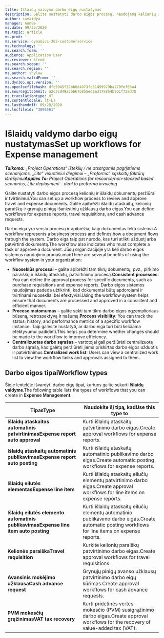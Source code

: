 ```yaml
---
title: Išlaidų valdymo darbo eigų nustatymas
description: Galite nustatyti darbo eigos procesą, naudojamą kelionių ir išlaidų dokumentų peržiūrai ir tvirtinimui.
author: suvaidya
manager: AnnBe
ms.date: 09/23/2020
ms.topic: article
ms.prod: ''
ms.service: dynamics-365-customerservice
ms.technology: ''
ms.search.form: ''
audience: Application User
ms.reviewer: kfend
ms.search.scope: ''
ms.search.region: ''
ms.author: shylaw
ms.search.validFrom: ''
ms.dyn365.ops.version: ''
ms.openlocfilehash: dfc5945f32bb8d4073fc31499979ba279fef66a4
ms.sourcegitcommit: a2c3cd49a3b667b8b5edaa31788b4b9b1f728d78
ms.translationtype: HT
ms.contentlocale: lt-LT
ms.lasthandoff: 09/28/2020
ms.locfileid: "3896561"
---
```

# <a name="set-up-workflows-for-expense-management"></a><span data-ttu-id="9fe42-103">Išlaidų valdymo darbo eigų nustatymas</span><span class="sxs-lookup"><span data-stu-id="9fe42-103">Set up workflows for Expense management</span></span>

<span data-ttu-id="9fe42-104">_**Taikoma:** „Project Operations“ išteklių / ne atsargomis pagrįstiems scenarijams, „Lite“ visuotiniui diegimui – „Proforma“ sąskaitų faktūrų išrašymui_</span><span class="sxs-lookup"><span data-stu-id="9fe42-104">_**Applies To:** Project Operations for resource/non-stocked based scenarios, Lite deployment - deal to proforma invoicing_</span></span>

<span data-ttu-id="9fe42-105">Galite nustatyti darbo eigos procesą kelionių ir išlaidų dokumentų peržiūrai ir tvirtinimui.</span><span class="sxs-lookup"><span data-stu-id="9fe42-105">You can set up a workflow process to review and approve travel and expense documents.</span></span> <span data-ttu-id="9fe42-106">Galite apibrėžti išlaidų ataskaitų, kelionių paraiškų ir grynųjų pinigų išankstinių užklausų darbo eigas.</span><span class="sxs-lookup"><span data-stu-id="9fe42-106">You can define workflows for expense reports, travel requisitions, and cash advance requests.</span></span>

<span data-ttu-id="9fe42-107">Darbo eiga yra verslo procesų ir apibrėžia, kaip dokumentas teka sistema.</span><span class="sxs-lookup"><span data-stu-id="9fe42-107">A workflow represents a business process and defines how a document flows through the system.</span></span> <span data-ttu-id="9fe42-108">Darbo eiga taip pat nurodo, kas turi atlikti užduotį arba patvirtinti dokumentą.</span><span class="sxs-lookup"><span data-stu-id="9fe42-108">The workflow also indicates who must complete a task or approve a document.</span></span> <span data-ttu-id="9fe42-109">Jūsų organizacijoje yra keli darbo eigos sistemos naudojimo pranašumai:</span><span class="sxs-lookup"><span data-stu-id="9fe42-109">There are several benefits of using the workflow system in your organization:</span></span>

- <span data-ttu-id="9fe42-110">**Nuoseklūs procesai** – galite apibrėžti tam tikrų dokumentų, pvz., pirkimo paraiškų ir išlaidų ataskaitų, patvirtinimo procesą.</span><span class="sxs-lookup"><span data-stu-id="9fe42-110">**Consistent processes**: You can define the approval process for specific documents, such as purchase requisitions and expense reports.</span></span> <span data-ttu-id="9fe42-111">Darbo eigos sistemos naudojimas padeda užtikrinti, kad dokumentai būtų apdorojami ir tvirtinami nuosekliai bei efektyviai.</span><span class="sxs-lookup"><span data-stu-id="9fe42-111">Using the workflow system helps ensure that documents are processed and approved in a consistent and efficient manner.</span></span>
- <span data-ttu-id="9fe42-112">**Proceso matomumas** – galite sekti tam tikro darbo eigos egzemplioriaus būseną, retrospektyvą ir našumą.</span><span class="sxs-lookup"><span data-stu-id="9fe42-112">**Process visibility**: You can track the status, history, and performance metrics of a specific workflow instance.</span></span> <span data-ttu-id="9fe42-113">Taip galėsite nustatyti, ar darbo eiga turi būti keičiama efektyvumui padidinti.</span><span class="sxs-lookup"><span data-stu-id="9fe42-113">This helps you determine whether changes should be made to the workflow to improve efficiency.</span></span>
- <span data-ttu-id="9fe42-114">**Centralizuotas darbo sąrašas** – vartotojai gali peržiūrėti centralizuotą darbo sąrašą, kad galėtų peržiūrėti jiems priskirtas darbo eigos užduotis ir patvirtinimus.</span><span class="sxs-lookup"><span data-stu-id="9fe42-114">**Centralized work list**: Users can view a centralized work list to view the workflow tasks and approvals assigned to them.</span></span> 

## <a name="workflow-types"></a><span data-ttu-id="9fe42-115">Darbo eigos tipai</span><span class="sxs-lookup"><span data-stu-id="9fe42-115">Workflow types</span></span>

<span data-ttu-id="9fe42-116">Šioje lentelėje išvardyti darbo eigų tipai, kuriuos galite sukurti **Išlaidų valdyme**.</span><span class="sxs-lookup"><span data-stu-id="9fe42-116">The following table lists the types of workflows that you can create in **Expense Management**.</span></span>


|              <span data-ttu-id="9fe42-117"><strong>Tipas</strong></span><span class="sxs-lookup"><span data-stu-id="9fe42-117"><strong>Type</strong></span></span>              |                   <span data-ttu-id="9fe42-118"><strong>Naudokite šį tipą, kad</strong></span><span class="sxs-lookup"><span data-stu-id="9fe42-118"><strong>Use this type to</strong></span></span>                   |
|-------------------------------------------------|-----------------------------------------------------------------------|
|   <span data-ttu-id="9fe42-119"><strong>Išlaidų ataskaitos automatinis patvirtinimas</strong></span><span class="sxs-lookup"><span data-stu-id="9fe42-119"><strong>Expense report auto approval</strong></span></span> |            <span data-ttu-id="9fe42-120">Kurti išlaidų ataskaitų patvirtinimo darbo eigas.</span><span class="sxs-lookup"><span data-stu-id="9fe42-120">Create approval workflows for expense reports.</span></span>             |
|  <span data-ttu-id="9fe42-121"><strong>Išlaidų ataskaitų automatinis publikavimas</strong></span><span class="sxs-lookup"><span data-stu-id="9fe42-121"><strong>Expense report auto posting</strong></span></span>   |        <span data-ttu-id="9fe42-122">Kurti išlaidų ataskaitų automatinio publikavimo darbo eigas.</span><span class="sxs-lookup"><span data-stu-id="9fe42-122">Create automatic posting workflows for expense reports.</span></span>        |
|       <span data-ttu-id="9fe42-123"><strong>Išlaidų eilutės elementas</strong></span><span class="sxs-lookup"><span data-stu-id="9fe42-123"><strong>Expense line item</strong></span></span>        |     <span data-ttu-id="9fe42-124">Kurti išlaidų ataskaitų eilučių elementų patvirtinimo darbo eigas.</span><span class="sxs-lookup"><span data-stu-id="9fe42-124">Create approval workflows for line items on expense reports.</span></span>      |
| <span data-ttu-id="9fe42-125"><strong>Išlaidų eilutės elemento automatinis publikavimas</strong></span><span class="sxs-lookup"><span data-stu-id="9fe42-125"><strong>Expense line item auto posting</strong></span></span> | <span data-ttu-id="9fe42-126">Kurti išlaidų ataskaitų eilučių elementų automatinio publikavimo darbo eigas.</span><span class="sxs-lookup"><span data-stu-id="9fe42-126">Create automatic posting workflows for line items on expense reports.</span></span> |
|       <span data-ttu-id="9fe42-127"><strong>Kelionės paraiška</strong></span><span class="sxs-lookup"><span data-stu-id="9fe42-127"><strong>Travel requisition</strong></span></span>       |          <span data-ttu-id="9fe42-128">Kurkite kelionių paraiškų patvirtinimo darbo eigas.</span><span class="sxs-lookup"><span data-stu-id="9fe42-128">Create approval workflows for travel requisitions.</span></span>           |
|      <span data-ttu-id="9fe42-129"><strong>Avansinis mokėjimo užklausa</strong></span><span class="sxs-lookup"><span data-stu-id="9fe42-129"><strong>Cash advance request</strong></span></span>      |         <span data-ttu-id="9fe42-130">Grynųjų pinigų avanso užklausų patvirtinimo darbo eigų kūrimas.</span><span class="sxs-lookup"><span data-stu-id="9fe42-130">Create approval workflows for cash advance requests.</span></span>          |
|        <span data-ttu-id="9fe42-131"><strong>PVM mokesčių grąžinimas</strong></span><span class="sxs-lookup"><span data-stu-id="9fe42-131"><strong>VAT tax recovery</strong></span></span>        | <span data-ttu-id="9fe42-132">Kurti pridėtinės vertės mokesčio (PVM) susigrąžinimo darbo eigas.</span><span class="sxs-lookup"><span data-stu-id="9fe42-132">Create approval workflows for the recovery of value-added tax (VAT).</span></span>  |
